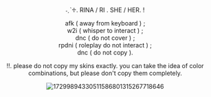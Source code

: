 <div align="center">

˗ˏˋ♱. RINA / RI . SHE / HER. !<br/>

afk ( away from keyboard ) ;<br/>
w2i ( whisper to interact ) ;<br/>
dnc ( do not cover ) ;<br/>
rpdni ( roleplay do not interact ) ;<br/>
dnc ( do not copy ).<br/>

!!. please do not copy my skins exactly. you can take the idea of color combinations, but please don't copy them completely.

![17299894330511586801315267718646](https://github.com/user-attachments/assets/5d54aa29-4d22-41d2-ad0a-2a7b45e6bc70)
